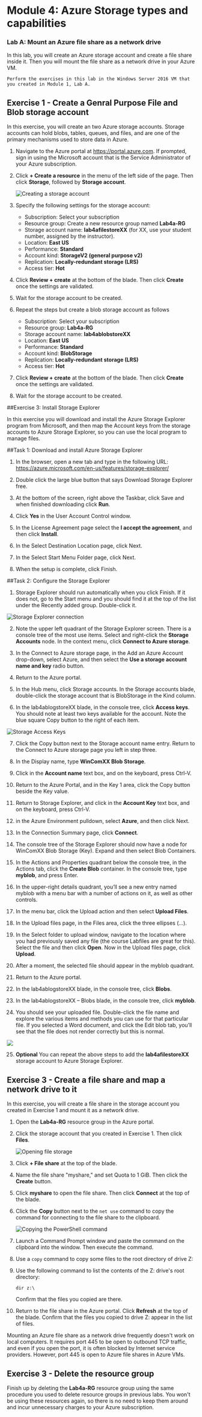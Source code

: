 # Module 4: Azure Storage types and capabilities

### Lab A: Mount an Azure file share as a network drive

In this lab, you will create an Azure storage account and create a file share inside it. Then you will mount the file share as a network drive in your Azure VM.

```
Perform the exercises in this lab in the Windows Server 2016 VM that you created in Module 1, Lab A.
```

## Exercise 1 - Create a Genral Purpose File and Blob storage account

In this exercise, you will create an two Azure storage accounts. Storage accounts can hold blobs, tables, queues, and files, and are one of the primary mechanisms used to store data in Azure.

1. Navigate to the Azure portal at https://portal.azure.com. If prompted, sign in using the Microsoft account that is the Service Administrator of your Azure subscription.

1. Click **+ Create a resource** in the menu of the left side of the page. Then click **Storage**, followed by **Storage account**.

	![Creating a storage account](Images/new-storage-account.png)

1. Specify the following settings for the storage account:

	- Subscription: Select your subscription
	- Resource group: Create a new resource group named **Lab4a-RG**
	- Storage account name: **lab4afilestoreXX** (for XX, use your student number, assigned by the instructor). 
	- Location: **East US**
	- Performance: **Standard**
	- Account kind: **StorageV2 (general purpose v2)**
	- Replication: **Locally-redundant storage (LRS)**
	- Access tier: **Hot**

1. Click **Review + create** at the bottom of the blade. Then click **Create** once the settings are validated.

1. Wait for the storage account to be created.

1. Repeat the steps but create a blob storage account as follows

	- Subscription: Select your subscription
	- Resource group:  **Lab4a-RG**
	- Storage account name: **lab4ablobstoreXX**
	- Location: **East US**
	- Performance: **Standard**
	- Account kind: **BlobStorage**
	- Replication: **Locally-redundant storage (LRS)**
	- Access tier: **Hot**

1. Click **Review + create** at the bottom of the blade. Then click **Create** once the settings are validated.

1. Wait for the storage account to be created.

##Exercise 3:  Install Storage Explorer

In this exercise you will download and install the Azure Storage Explorer program from Microsoft, and then map the Account keys 
from the storage accounts to Azure Storage Explorer, so you can use the local program to manage files.

##Task 1:  Download and install Azure Storage Explorer

1.	In the browser, open a new tab and type in the following URL:  https://azure.microsoft.com/en-us/features/storage-explorer/

2.	Double click the large blue button that says Download Storage Explorer free.

3.	At the bottom of the screen, right above the Taskbar, click Save and when finished downloading click **Run**.

4.	Click **Yes** in the User Account Control window.

5.	In the License Agreement page select the **I accept the agreement**, and then click **Install**.

6.	In the Select Destination Location page, click Next.

7.	In the Select Start Menu Folder page, click Next.

8.	When the setup is complete, click Finish.

##Task 2:  Configure the Storage Explorer

1.	Storage Explorer should run automatically when you click Finish. If it does not, go to the Start menu and you should find it at the top of the list under the Recently added group. Double-click it.

![Storage Explorer connection](Images/ConnectAzureStorEx.PNG)

2.	Note the upper left quadrant of the Storage Explorer screen. There is a console tree of the most use items. Select and right-click the **Storage Accounts** node. In the context menu, click **Connect to Azure storage**.

3.	In the Connect to Azure storage page, in the Add an Azure Account drop-down, select Azure, and then select the **Use a storage account name and key** radio button.

4.	Return to the Azure portal.

5.	In the Hub menu, click Storage accounts. In the Storage accounts blade, double-click the storage account that is BlobStorage in the Kind column.

6.	In the lab4ablogstoreXX blade, in the console tree, click **Access keys**. You should note at least two keys available for the account. Note the blue square Copy button to the right of each item.

![Storage Access Keys](Images/storeAccessKeys.PNG)

7.	Click the Copy button next to the Storage account name entry. Return to the Connect to Azure storage page you left in step three.

8.	In the Display name, type **WinComXX Blob Storage**.

9.	Click in the **Account name** text box, and on the keyboard, press Ctrl-V.

10.	Return to the Azure Portal, and in the Key 1 area, click the Copy button beside the Key value.

11.	Return to Storage Explorer, and click in the **Account Key** text box, and on the keyboard, press Ctrl-V.

12.	in the Azure Environment pulldown, select **Azure**, and then click Next.

13.	In the Connection Summary page, click **Connect**.

14.	The console tree of the Storage Explorer should now have a node for WinComXX Blob Storage (Key). Expand and then select Blob Containers.

15.	In the Actions and Properties quadrant below the console tree, in the Actions tab, click the **Create Blob** container. In the console tree, type **myblob**, and press Enter.

16.	In the upper-right details quadrant, you’ll see a new entry named myblob with a menu bar with a number of actions on it, as well as other controls.

17.	In the menu bar, click the Upload action and then select **Upload Files**.

18.	In the Upload files page, in the Files area, click the three ellipses (…).

19.	In the Select folder to upload window, navigate to the location where you had previously saved any file (the course Labfiles are great for this). Select the file and then click **Open**. Now in the Upload files page, click **Upload**.

20.	After a moment, the selected file should appear in the myblob quadrant.

21.	Return to the Azure portal.

22.	In the lab4ablogstoreXX blade, in the console tree, click **Blobs**.

23.	In the lab4ablogstoreXX – Blobs blade, in the console tree, click **myblob**.

24.	You should see your uploaded file. Double-click the file name and explore the various items and methods you can use for that particular file. If you selected a Word document, and click the Edit blob tab, you’ll see that the file does not render correctly but this is normal.

![](Images/azStorEx.PNG)

25.  **Optional**  You can repeat the above steps to add the **lab4afilestoreXX** storage account to Azure Storage Explorer.

## Exercise 3 - Create a file share and map a network drive to it

In this exercise, you will create a file share in the storage account you created in Exercise 1 and mount it as a network drive.

1. Open the **Lab4a-RG** resource group in the Azure portal.

1. Click the storage account that you created in Exercise 1. Then click **Files**.

	![Opening file storage](Images/open-file-storage.png)

1. Click **+ File share** at the top of the blade.

1. Name the file share "myshare," and set Quota to 1 GiB. Then click the **Create** button.

1. Click **myshare** to open the file share. Then click **Connect** at the top of the blade.

1. Click the **Copy** button next to the `net use` command to copy the command for connecting to the file share to the clipboard.

	![Copying the PowerShell command](Images/copy-command.png)

1. Launch a Command Prompt window and paste the command on the clipboard into the window. Then execute the command.

1. Use a `copy` command to copy some files to the root directory of drive Z:

1. Use the following command to list the contents of the Z: drive's root directory:

	```
	dir z:\
	```

	Confirm that the files you copied are there.

1. Return to the file share in the Azure portal. Click **Refresh** at the top of the blade. Confirm that the files you copied to drive Z: appear in the list of files.

Mounting an Azure file share as a network drive frequently doesn't work on local computers. It requires port 445 to be open to outbound TCP traffic, and even if you open the port, it is often blocked by Internet service providers. However, port 445 is open to Azure file shares in Azure VMs.

## Exercise 3 - Delete the resource group

Finish up by deleting the **Lab4a-RG** resource group using the same procedure you used to delete resource groups in previous labs. You won't be using these resources again, so there is no need to keep them around and incur unnecessary charges to your Azure subscription.
